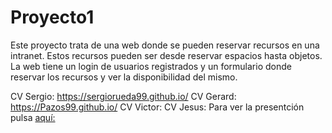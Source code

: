 # Proyecto1

Este proyecto trata de una web donde se pueden reservar recursos en una intranet. Estos recursos pueden ser desde reservar espacios hasta objetos. 
La web tiene un login de usuarios registrados y un formulario donde reservar los recursos y ver la disponibilidad del mismo.

CV Sergio: https://sergiorueda99.github.io/
CV Gerard: https://Pazos99.github.io/
CV Victor:
CV Jesus:
Para ver la presentción pulsa [aquí:](https://jesus-coder.github.io/Proyecto1/presentacion.html)
